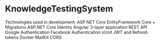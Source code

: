 # KnowledgeTestingSystem
Technologies used in development:
ASP.NET Core
EntityFramework Core + Migrations
ASP.NET Core Identity
Angular
3-layer application
REST API
Google Authentication
Facebook Authentication
xUnit
JWT and Refresh tokens
Docker
MailKit
CORS
